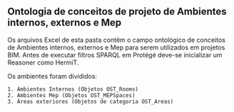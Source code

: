 ## Ontologia de conceitos de projeto de Ambientes internos, externos e Mep

Os arquivos Excel de esta pasta contêm o campo ontológico de conceitos de Ambientes internos, externos e Mep para serem utilizados em projetos BIM.
Antes de executar filtros SPARQL em Protégé deve-se inicializar um Reasoner como HermiT.


Os ambientes foram divididos: 

    1. Ambientes Internos (Objetos OST_Rooms)
    2. Ambientes Mep (Objetos OST_MEPSpaces)
    3. Áreas exteriores (Objetos de categoria OST_Areas)
    
